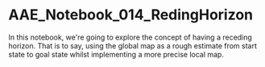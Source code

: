 # AAE_Notebook_014_RedingHorizon
In this notebook, we're going to explore the concept of having a receding horizon. That is to say, using the global map as a rough estimate from start state to goal state whilst implementing a more precise local map.
